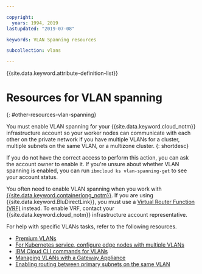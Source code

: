 ```yaml
---

copyright:
  years: 1994, 2019
lastupdated: "2019-07-08"

keywords: VLAN Spanning resources

subcollection: vlans

---
```


{{site.data.keyword.attribute-definition-list}}

# Resources for VLAN spanning
{: #other-resources-vlan-spanning}

You must enable VLAN spanning for your {{site.data.keyword.cloud_notm}} infrastructure account so your worker nodes can communicate with each other on the private network if you have multiple VLANs for a cluster, multiple subnets on the same VLAN, or a multizone cluster.
{: shortdesc}

If you do not have the correct access to perform this action, you can ask the account owner to enable it. If you're unsure about whether VLAN spanning is enabled, you can run `ibmcloud ks vlan-spanning-get` to see your account status.

You often need to enable VLAN spanning when you work with [{{site.data.keyword.containerlong_notm}}](/docs/containers?topic=containers-getting-started). If you are using {{site.data.keyword.BluDirectLink}}, you must use a [Virtual Router Function (VRF)](/docs/direct-link?topic=direct-link-configure-ibm-cloud-direct-link#more-about-using-vrf) instead. To enable VRF, contact your {{site.data.keyword.cloud_notm}} infrastructure account representative.

For help with specific VLANs tasks, refer to the following resources.

* [Premium VLANs](https://www.ibm.com/cloud/blog/introducing-premium-vlans-are-you-compute-first-or-network-first)
* [For Kubernetes service, configure edge nodes with multiple VLANs](/docs/containers?topic=containers-loadbalancer#edge_nodes_multiple_vlans)
* [IBM Cloud CLI commands for VLANs](/docs/cli?topic=cli-manage-classic-vlans)
* [Managing VLANs with a Gateway Appliance](/docs/vsrx?topic=gateway-appliance-managing-vlans-and-gateway-appliances)
* [Enabling routing between primary subnets on the same VLAN](/docs/containers?topic=containers-subnets#basics_segmentation)
